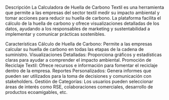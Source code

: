 Descripción
La Calculadora de Huella de Carbono Textil es una herramienta que permite a las empresas del sector textil medir su impacto ambiental y tomar acciones para reducir su huella de carbono. La plataforma facilita el cálculo de la huella de carbono y ofrece visualizaciones detalladas de los datos, ayudando a los responsables de marketing y sustentabilidad a implementar y comunicar prácticas sostenibles.

Características
Cálculo de Huella de Carbono: Permite a las empresas calcular su huella de carbono en todas las etapas de la cadena de suministro.
Visualizaciones Detalladas: Proporciona gráficos y estadísticas claras para ayudar a comprender el impacto ambiental.
Promoción de Reciclaje Textil: Ofrece recursos e información para fomentar el reciclaje dentro de la empresa.
Reportes Personalizados: Genera informes que pueden ser utilizados para la toma de decisiones y comunicación con stakeholders.
Gestión de Categorías: Los usuarios pueden seleccionar áreas de interés como RSE, colaboraciones comerciales, desarrollo de productos ecoamigables, etc.
